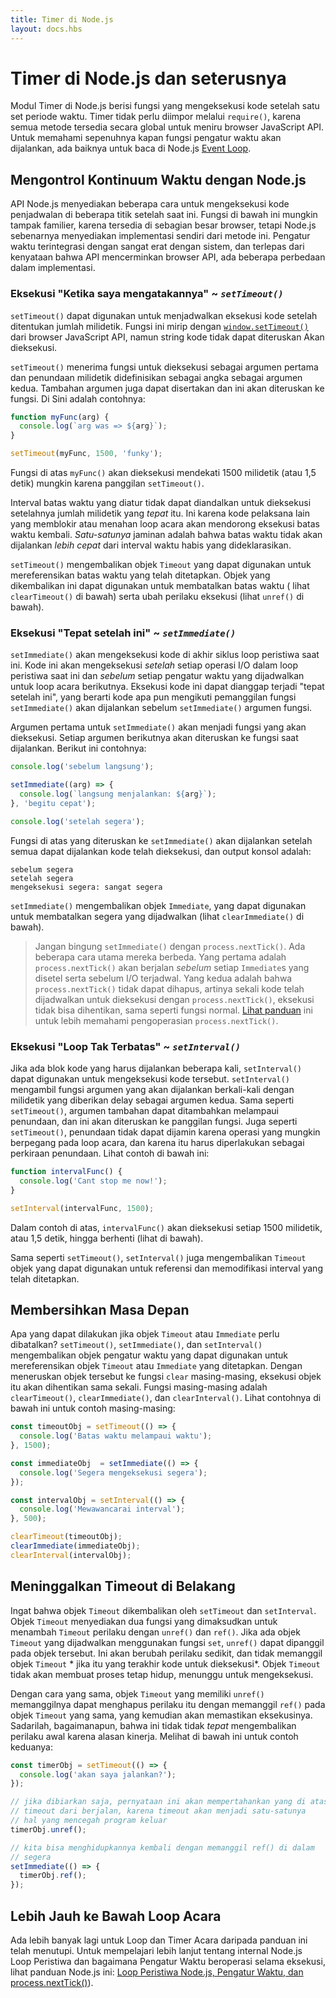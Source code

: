```yaml
---
title: Timer di Node.js
layout: docs.hbs
---
```


# Timer di Node.js dan seterusnya

Modul Timer di Node.js berisi fungsi yang mengeksekusi kode setelah satu set
periode waktu. Timer tidak perlu diimpor melalui `require()`, karena
semua metode tersedia secara global untuk meniru browser JavaScript API.
Untuk memahami sepenuhnya kapan fungsi pengatur waktu akan dijalankan, ada baiknya untuk
baca di Node.js
[Event Loop](/id/docs/guides/event-loop-timers-and-nexttick/).

## Mengontrol Kontinuum Waktu dengan Node.js

API Node.js menyediakan beberapa cara untuk mengeksekusi kode penjadwalan di
beberapa titik setelah saat ini. Fungsi di bawah ini mungkin tampak familier,
karena tersedia di sebagian besar browser, tetapi Node.js sebenarnya menyediakan
implementasi sendiri dari metode ini. Pengatur waktu terintegrasi dengan sangat erat
dengan sistem, dan terlepas dari kenyataan bahwa API mencerminkan browser
API, ada beberapa perbedaan dalam implementasi.

### Eksekusi "Ketika saya mengatakannya" ~ *`setTimeout()`*

`setTimeout()` dapat digunakan untuk menjadwalkan eksekusi kode setelah ditentukan
jumlah milidetik. Fungsi ini mirip dengan
[`window.setTimeout()`](https://developer.mozilla.org/en-US/docs/Web/API/WindowTimers/setTimeout)
dari browser JavaScript API, namun string kode tidak dapat diteruskan
Akan dieksekusi.

`setTimeout()` menerima fungsi untuk dieksekusi sebagai argumen pertama dan
penundaan milidetik didefinisikan sebagai angka sebagai argumen kedua. Tambahan
argumen juga dapat disertakan dan ini akan diteruskan ke fungsi. Di Sini
adalah contohnya:

```js
function myFunc(arg) {
  console.log(`arg was => ${arg}`);
}

setTimeout(myFunc, 1500, 'funky');
```

Fungsi di atas `myFunc()` akan dieksekusi mendekati 1500
milidetik (atau 1,5 detik) mungkin karena panggilan `setTimeout()`.

Interval batas waktu yang diatur tidak dapat diandalkan untuk dieksekusi setelahnya
jumlah milidetik yang *tepat* itu. Ini karena kode pelaksana lain yang
memblokir atau menahan loop acara akan mendorong eksekusi batas waktu
kembali. *Satu-satunya* jaminan adalah bahwa batas waktu tidak akan dijalankan *lebih cepat* dari
interval waktu habis yang dideklarasikan.

`setTimeout()` mengembalikan objek `Timeout` yang dapat digunakan untuk mereferensikan
batas waktu yang telah ditetapkan. Objek yang dikembalikan ini dapat digunakan untuk membatalkan batas waktu (
lihat `clearTimeout()` di bawah) serta ubah perilaku eksekusi (lihat
`unref()` di bawah).

### Eksekusi "Tepat setelah ini" ~ *`setImmediate()`*

`setImmediate()` akan mengeksekusi kode di akhir siklus loop peristiwa saat ini.
Kode ini akan mengeksekusi *setelah* setiap operasi I/O dalam loop peristiwa saat ini dan
*sebelum* setiap pengatur waktu yang dijadwalkan untuk loop acara berikutnya. Eksekusi kode ini
dapat dianggap terjadi "tepat setelah ini", yang berarti kode apa pun mengikuti
pemanggilan fungsi `setImmediate()` akan dijalankan sebelum `setImmediate()`
argumen fungsi.

Argumen pertama untuk `setImmediate()` akan menjadi fungsi yang akan dieksekusi. Setiap
argumen berikutnya akan diteruskan ke fungsi saat dijalankan.
Berikut ini contohnya:

```js
console.log('sebelum langsung');

setImmediate((arg) => {
  console.log(`langsung menjalankan: ${arg}`);
}, 'begitu cepat');

console.log('setelah segera');
```

Fungsi di atas yang diteruskan ke `setImmediate()` akan dijalankan setelah semua dapat dijalankan
kode telah dieksekusi, dan output konsol adalah:

```
sebelum segera
setelah segera
mengeksekusi segera: sangat segera
```

`setImmediate()` mengembalikan objek `Immediate`, yang dapat digunakan untuk membatalkan
segera yang dijadwalkan (lihat `clearImmediate()` di bawah).

> Jangan bingung `setImmediate()` dengan `process.nextTick()`. Ada
> beberapa cara utama mereka berbeda. Yang pertama adalah `process.nextTick()` akan berjalan
> *sebelum* setiap `Immediate`s yang disetel serta sebelum I/O terjadwal.
> Yang kedua adalah bahwa `process.nextTick()` tidak dapat dihapus, artinya sekali
> kode telah dijadwalkan untuk dieksekusi dengan `process.nextTick()`, eksekusi
> tidak bisa dihentikan, sama seperti fungsi normal. [Lihat panduan](/id/docs/guides/event-loop-timers-and-nexttick/#process-nexttick) ini
> untuk lebih memahami pengoperasian `process.nextTick()`.

### Eksekusi "Loop Tak Terbatas" ~ *`setInterval()`*

Jika ada blok kode yang harus dijalankan beberapa kali, `setInterval()`
dapat digunakan untuk mengeksekusi kode tersebut. `setInterval()` mengambil fungsi
argumen yang akan dijalankan berkali-kali dengan milidetik yang diberikan
delay sebagai argumen kedua. Sama seperti `setTimeout()`, argumen tambahan
dapat ditambahkan melampaui penundaan, dan ini akan diteruskan ke panggilan fungsi.
Juga seperti `setTimeout()`, penundaan tidak dapat dijamin karena operasi
yang mungkin berpegang pada loop acara, dan karena itu harus diperlakukan sebagai
perkiraan penundaan. Lihat contoh di bawah ini:

```js
function intervalFunc() {
  console.log('Cant stop me now!');
}

setInterval(intervalFunc, 1500);
```

Dalam contoh di atas, `intervalFunc()` akan dieksekusi setiap 1500
milidetik, atau 1,5 detik, hingga berhenti (lihat di bawah).

Sama seperti `setTimeout()`, `setInterval()` juga mengembalikan `Timeout` objek yang
dapat digunakan untuk referensi dan memodifikasi interval yang telah ditetapkan.

## Membersihkan Masa Depan

Apa yang dapat dilakukan jika objek `Timeout` atau `Immediate` perlu dibatalkan?
`setTimeout()`, `setImmediate()`, dan `setInterval()` mengembalikan objek pengatur waktu
yang dapat digunakan untuk mereferensikan objek `Timeout` atau `Immediate` yang ditetapkan.
Dengan meneruskan objek tersebut ke fungsi `clear` masing-masing, eksekusi
objek itu akan dihentikan sama sekali. Fungsi masing-masing adalah
`clearTimeout()`, `clearImmediate()`, dan `clearInterval()`. Lihat contohnya
di bawah ini untuk contoh masing-masing:

```js
const timeoutObj = setTimeout(() => {
  console.log('Batas waktu melampaui waktu');
}, 1500);

const immediateObj  = setImmediate(() => {
  console.log('Segera mengeksekusi segera');
});

const intervalObj = setInterval(() => {
  console.log('Mewawancarai interval');
}, 500);

clearTimeout(timeoutObj);
clearImmediate(immediateObj);
clearInterval(intervalObj);
```

## Meninggalkan Timeout di Belakang

Ingat bahwa objek `Timeout` dikembalikan oleh `setTimeout` dan `setInterval`.
Objek `Timeout` menyediakan dua fungsi yang dimaksudkan untuk menambah `Timeout`
perilaku dengan `unref()` dan `ref()`. Jika ada objek `Timeout` yang dijadwalkan
menggunakan fungsi `set`, `unref()` dapat dipanggil pada objek tersebut. Ini akan berubah
perilaku sedikit, dan tidak memanggil objek `Timeout` * jika itu yang terakhir
kode untuk dieksekusi*. Objek `Timeout` tidak akan membuat proses tetap hidup, menunggu
untuk mengeksekusi.

Dengan cara yang sama, objek `Timeout` yang memiliki `unref()` memanggilnya
dapat menghapus perilaku itu dengan memanggil `ref()` pada objek `Timeout` yang sama,
yang kemudian akan memastikan eksekusinya. Sadarilah, bagaimanapun, bahwa ini tidak
tidak *tepat* mengembalikan perilaku awal karena alasan kinerja. Melihat
di bawah ini untuk contoh keduanya:

```js
const timerObj = setTimeout(() => {
  console.log('akan saya jalankan?');
});

// jika dibiarkan saja, pernyataan ini akan mempertahankan yang di atas
// timeout dari berjalan, karena timeout akan menjadi satu-satunya
// hal yang mencegah program keluar
timerObj.unref();

// kita bisa menghidupkannya kembali dengan memanggil ref() di dalam
// segera
setImmediate(() => {
  timerObj.ref();
});
```

## Lebih Jauh ke Bawah Loop Acara

Ada lebih banyak lagi untuk Loop dan Timer Acara daripada panduan ini
telah menutupi. Untuk mempelajari lebih lanjut tentang internal Node.js
Loop Peristiwa dan bagaimana Pengatur Waktu beroperasi selama eksekusi, lihat
panduan Node.js ini: [Loop Peristiwa Node.js, Pengatur Waktu, dan
process.nextTick()](/id/docs/guides/event-loop-timers-and-nexttick/)).
